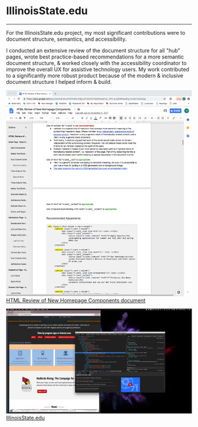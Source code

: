 # IllinoisState.edu
---
For the IllinoisState.edu project, my most significant contributions were to document structure, semantics, and accessibility.

I conducted an extensive review of the document structure for all "hub" pages, wrote best practice-based recommendations for a more semantic document structure, & worked closely with the accessibility coordinator to improve the overall UX for assistive technology users. My work contributed to a significantly more robust product because of the modern & inclusive document structure I helped inform & build.


<p><img src="/images/homepage-html-review-page.png" alt="screenshot of HTML Review of New Homepage Components document in a browser window" />
<a href="https://docs.google.com/document/d/1a4JAPkPtVBMUCBynuX1OoVEU7hw9maAeFue__PPA-qU/edit?usp=sharing">HTML Review of New Homepage Components document</a></p>


<p><img src="/images/homepage-fourcolcards.png" alt="screenshot of IllinoisState.edu homepage featuring four column cards design pattern" />
<a href="https://illinoisstate.edu">IllinoisState.edu</a></p>
